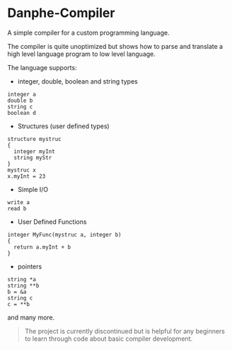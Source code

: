# Danphe-Compiler

A simple compiler for a custom programming language.

The compiler is quite unoptimized but shows how to parse and translate a high level language program to low level language.

The language supports:

- integer, double, boolean and string types

```
integer a
double b
string c
boolean d
```

- Structures (user defined types)

```
structure mystruc
{
  integer myInt
  string myStr
}
mystruc x
x.myInt = 23
```

- Simple I/O

```
write a
read b
```

- User Defined Functions

```
integer MyFunc(mystruc a, integer b)
{
  return a.myInt + b
}
```

- pointers

```
string *a
string **b
b = &a
string c
c = **b
```

and many more.


> The project is currently discontinued but is helpful for any beginners to learn through code about basic compiler development.
